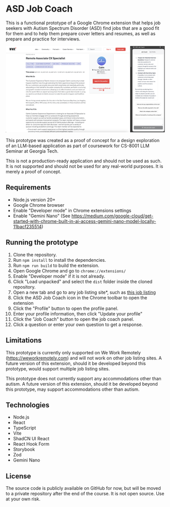 # ASD Job Coach

This is a functional prototype of a Google Chrome extension that helps job seekers with Autism Spectrum Disorder (ASD) find jobs that are a good fit for them and to help them prepare cover letters and resumes, as well as prepare and practice for interviews.

![Screenshot of the extension](./SCREENSHOT.png)

This prototype was created as a proof of concept for a design exploration of an LLM-based application as part of coursework for CS-8001 LLM Seminar at Georgia Tech.

This is not a production-ready application and should not be used as such. It is not supported and should not be used for any real-world purposes. It is merely a proof of concept.

## Requirements
- Node.js version 20+
- Google Chrome browser
- Enable "Developer mode" in Chrome extensions settings
- Enable "Gemini Nano" (See https://medium.com/google-cloud/get-started-with-chrome-built-in-ai-access-gemini-nano-model-locally-11bacf235514)

## Running the prototype

1. Clone the repository.
2. Run `npm install` to install the dependencies.
3. Run `npm run build` to build the extension.
4. Open Google Chrome and go to `chrome://extensions/`
5. Enable "Developer mode" if it is not already.
6. Click "Load unpacked" and select the `dist` folder inside the cloned repository.
7. Open a new tab and go to any job listing site*, such as [this job listing](https://weworkremotely.com/remote-jobs/calm-associate-cx-specialist/)
8. Click the ASD Job Coach icon in the Chrome toolbar to open the extension
9. Click the "Profile" button to open the profile panel. 
10. Enter your profile information, then click "Update your profile"
10. Click the "Job Coach" button to open the job coach panel.
11. Click a question or enter your own question to get a response.

## Limitations

This prototype is currently only supported on We Work Remotely (https://weworkremotely.com) and will not work on other job listing sites. A future version of this extension, should it be developed beyond this prototype, would support multiple job listing sites.

This prototype does not currently support any accommodations other than autism. A future version of this extension, should it be developed beyond this prototype, may support accommodations other than autism.

## Technologies
- Node.js
- React
- TypeScript
- Vite
- ShadCN UI React
- React Hook Form
- Storybook
- Zod
- Gemini Nano

## License

The source code is publicly available on GitHub for now, but will be moved to a private repository after the end of the course.
It is not open source. Use at your own risk.
